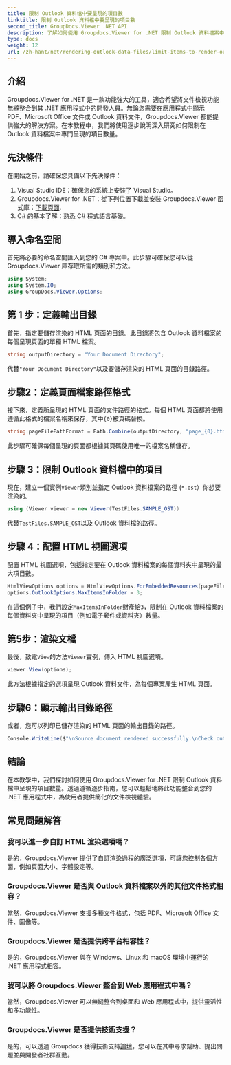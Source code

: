 ```yaml
---
title: 限制 Outlook 資料檔中要呈現的項目數
linktitle: 限制 Outlook 資料檔中要呈現的項目數
second_title: GroupDocs.Viewer .NET API
description: 了解如何使用 Groupdocs.Viewer for .NET 限制 Outlook 資料檔案中呈現的項目數量。請按照我們的步驟進行無縫整合。
type: docs
weight: 12
url: /zh-hant/net/rendering-outlook-data-files/limit-items-to-render-outlook-data-files/
---
```

## 介紹
Groupdocs.Viewer for .NET 是一款功能強大的工具，適合希望將文件檢視功能無縫整合到其 .NET 應用程式中的開發人員。無論您需要在應用程式中顯示 PDF、Microsoft Office 文件或 Outlook 資料文件，Groupdocs.Viewer 都能提供強大的解決方案。在本教程中，我們將使用逐步說明深入研究如何限制在 Outlook 資料檔案中專門呈現的項目數量。
## 先決條件
在開始之前，請確保您具備以下先決條件：
1. Visual Studio IDE：確保您的系統上安裝了 Visual Studio。
2.  Groupdocs.Viewer for .NET：從下列位置下載並安裝 Groupdocs.Viewer 函式庫：[下載頁面](https://releases.groupdocs.com/viewer/net/).
3. C# 的基本了解：熟悉 C# 程式語言基礎。

## 導入命名空間
首先將必要的命名空間匯入到您的 C# 專案中。此步驟可確保您可以從 Groupdocs.Viewer 庫存取所需的類別和方法。
```csharp
using System;
using System.IO;
using GroupDocs.Viewer.Options;
```
## 第 1 步：定義輸出目錄
首先，指定要儲存渲染的 HTML 頁面的目錄。此目錄將包含 Outlook 資料檔案的每個呈現頁面的單獨 HTML 檔案。
```csharp
string outputDirectory = "Your Document Directory";
```
代替`"Your Document Directory"`以及要儲存渲染的 HTML 頁面的目錄路徑。
## 步驟2：定義頁面檔案路徑格式
接下來，定義所呈現的 HTML 頁面的文件路徑的格式。每個 HTML 頁面都將使用遵循此格式的檔案名稱來保存，其中`{0}`被頁碼替換。
```csharp
string pageFilePathFormat = Path.Combine(outputDirectory, "page_{0}.html");
```
此步驟可確保每個呈現的頁面都根據其頁碼使用唯一的檔案名稱儲存。
## 步驟 3：限制 Outlook 資料檔中的項目
現在，建立一個實例`Viewer`類別並指定 Outlook 資料檔案的路徑 (`*.ost`）你想要渲染的。
```csharp
using (Viewer viewer = new Viewer(TestFiles.SAMPLE_OST))
```
代替`TestFiles.SAMPLE_OST`以及 Outlook 資料檔的路徑。
## 步驟 4：配置 HTML 視圖選項
配置 HTML 視圖選項，包括指定要在 Outlook 資料檔案的每個資料夾中呈現的最大項目數。
```csharp
HtmlViewOptions options = HtmlViewOptions.ForEmbeddedResources(pageFilePathFormat);
options.OutlookOptions.MaxItemsInFolder = 3;
```
在這個例子中，我們設定`MaxItemsInFolder`財產給`3`，限制在 Outlook 資料檔案的每個資料夾中呈現的項目（例如電子郵件或資料夾）數量。
## 第5步：渲染文檔
最後，致電`View`的方法`Viewer`實例，傳入 HTML 視圖選項。
```csharp
viewer.View(options);
```
此方法根據指定的選項呈現 Outlook 資料文件，為每個專案產生 HTML 頁面。
## 步驟6：顯示輸出目錄路徑
或者，您可以列印已儲存渲染的 HTML 頁面的輸出目錄的路徑。
```csharp
Console.WriteLine($"\nSource document rendered successfully.\nCheck output in {outputDirectory}.");
```

## 結論
在本教學中，我們探討如何使用 Groupdocs.Viewer for .NET 限制 Outlook 資料檔中呈現的項目數量。透過遵循逐步指南，您可以輕鬆地將此功能整合到您的 .NET 應用程式中，為使用者提供簡化的文件檢視體驗。
## 常見問題解答
### 我可以進一步自訂 HTML 渲染選項嗎？
是的，Groupdocs.Viewer 提供了自訂渲染過程的廣泛選項，可讓您控制各個方面，例如頁面大小、字體設定等。
### Groupdocs.Viewer 是否與 Outlook 資料檔案以外的其他文件格式相容？
當然，Groupdocs.Viewer 支援多種文件格式，包括 PDF、Microsoft Office 文件、圖像等。
### Groupdocs.Viewer 是否提供跨平台相容性？
是的，Groupdocs.Viewer 與在 Windows、Linux 和 macOS 環境中運行的 .NET 應用程式相容。
### 我可以將 Groupdocs.Viewer 整合到 Web 應用程式中嗎？
當然，Groupdocs.Viewer 可以無縫整合到桌面和 Web 應用程式中，提供靈活性和多功能性。
### Groupdocs.Viewer 是否提供技術支援？
是的，可以透過 Groupdocs 獲得技術支持[論壇](https://forum.groupdocs.com/c/viewer/9)，您可以在其中尋求幫助、提出問題並與開發者社群互動。